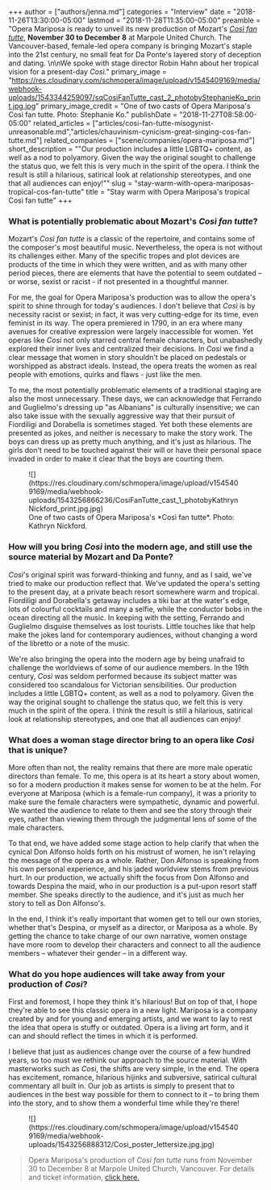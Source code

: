 +++
author = ["authors/jenna.md"]
categories = "Interview"
date = "2018-11-26T13:30:00-05:00"
lastmod = "2018-11-28T11:35:00-05:00"
preamble = "Opera Mariposa is ready to unveil its new production of Mozart's [*Così fan tutte*](http://operamariposa.com/schedule), **November 30 to December 8** at Marpole United Church. The Vancouver-based, female-led opera company is bringing Mozart's staple into the 21st century, no small feat for Da Ponte's layered story of deception and dating. \n\nWe spoke with stage director Robin Hahn about her tropical vision for a present-day *Così*."
primary_image = "https://res.cloudinary.com/schmopera/image/upload/v1545409169/media/webhook-uploads/1543344259097/sqCosiFanTutte_cast_2_photobyStephanieKo_print.jpg.jpg"
primary_image_credit = "One of two casts of Opera Mariposa's Così fan tutte. Photo: Stephanie Ko."
publishDate = "2018-11-27T08:58:00-05:00"
related_articles = ["articles/cosi-fan-tutte-misogynist-unreasonable.md","articles/chauvinism-cynicism-great-singing-cos-fan-tutte.md"]
related_companies = ["scene/companies/opera-mariposa.md"]
short_description = "&quot;Our production includes a little LGBTQ+ content, as well as a nod to polyamory. Given the way the original sought to challenge the status quo, we felt this is very much in the spirit of the opera. I think the result is still a hilarious, satirical look at relationship stereotypes, and one that all audiences can enjoy!&quot;"
slug = "stay-warm-with-opera-mariposas-tropical-cos-fan-tutte"
title = "Stay warm with Opera Mariposa&#039;s tropical Così fan tutte"
+++

### What is potentially problematic about Mozart's *Così fan tutte*?

Mozart's *Così fan tutte* is a classic of the repertoire, and contains some of the composer's most beautiful music. Nevertheless, the opera is not without its challenges either. Many of the specific tropes and plot devices are products of the time in which they were written, and as with many other period pieces, there are elements that have the potential to seem outdated – or worse, sexist or racist - if not presented in a thoughtful manner.

For me, the goal for Opera Mariposa's production was to allow the opera's spirit to shine through for today's audiences. I don't believe that *Così* is by necessity racist or sexist; in fact, it was very cutting-edge for its time, even feminist in its way. The opera premiered in 1790, in an era where many avenues for creative expression were largely inaccessible for women. Yet operas like *Così* not only starred central female characters, but unabashedly explored their inner lives and centralized their decisions. In *Così* we find a clear message that women in story shouldn't be placed on pedestals or worshipped as abstract ideals. Instead, the opera treats the women as real people with emotions, quirks and flaws - just like the men. 

To me, the most potentially problematic elements of a traditional staging are also the most unnecessary. These days, we can acknowledge that Ferrando and Guglielmo's dressing up "as Albanians" is culturally insensitive; we can also take issue with the sexually aggressive way that their pursuit of Fiordiligi and Dorabella is sometimes staged. Yet both these elements are presented as jokes, and neither is necessary to make the story work. The boys can dress up as pretty much anything, and it's just as hilarious. The girls don't need to be touched against their will or have their personal space invaded in order to make it clear that the boys are courting them.

<figure data-type="image">
![](https://res.cloudinary.com/schmopera/image/upload/v1545409169/media/webhook-uploads/1543256866236/CosiFanTutte_cast_1_photobyKathrynNickford_print.jpg.jpg)
<figcaption>One of two casts of Opera Mariposa's *Così fan tutte*. Photo: Kathryn Nickford.</figcaption>
</figure>

### How will you bring *Così* into the modern age, and still use the source material by Mozart and Da Ponte?

*Così*'s original spirit was forward-thinking and funny, and as I said, we've tried to make our production reflect that. We've updated the opera's setting to the present day, at a private beach resort somewhere warm and tropical. Fiordiligi and Dorabella's getaway includes a tiki bar at the water's edge, lots of colourful cocktails and many a selfie, while the conductor bobs in the ocean directing all the music. In keeping with the setting, Ferrando and Guglielmo disguise themselves as lost tourists. Little touches like that help make the jokes land for contemporary audiences, without changing a word of the libretto or a note of the music.

We're also bringing the opera into the modern age by being unafraid to challenge the worldviews of some of our audience members. In the 19th century, *Così* was seldom performed because its subject matter was considered too scandalous for Victorian sensibilities. Our production includes a little LGBTQ+ content, as well as a nod to polyamory. Given the way the original sought to challenge the status quo, we felt this is very much in the spirit of the opera. I think the result is still a hilarious, satirical look at relationship stereotypes, and one that all audiences can enjoy!

### What does a woman stage director bring to an opera like *Così* that is unique?

More often than not, the reality remains that there are more male operatic directors than female. To me, this opera is at its heart a story about women, so for a modern production it makes sense for women to be at the helm. For everyone at Mariposa (which is a female-run company), it was a priority to make sure the female characters were sympathetic, dynamic and powerful. We wanted the audience to relate to them and see the story through their eyes, rather than viewing them through the judgmental lens of some of the male characters.

To that end, we have added some stage action to help clarify that when the cynical Don Alfonso holds forth on his mistrust of women, he isn't relaying the message of the opera as a whole. Rather, Don Alfonso is speaking from his own personal experience, and his jaded worldview stems from previous hurt. In our production, we actually shift the focus from Don Alfonso and towards Despina the maid, who in our production is a put-upon resort staff member. She speaks directly to the audience, and it's just as much her story to tell as Don Alfonso's.

In the end, I think it's really important that women get to tell our own stories, whether that's Despina, or myself as a director, or Mariposa as a whole. By getting the chance to take charge of our own narrative, women onstage have more room to develop their characters and connect to all the audience members – whatever their gender – in a different way.

### What do you hope audiences will take away from your production of *Così*?

First and foremost, I hope they think it's hilarious! But on top of that, I hope they're able to see this classic opera in a new light. Mariposa is a company created by and for young and emerging artists, and we want to lay to rest the idea that opera is stuffy or outdated. Opera is a living art form, and it can and should reflect the times in which it is performed.

I believe that just as audiences change over the course of a few hundred years, so too must we rethink our approach to the source material. With masterworks such as *Così*, the shifts are very simple, in the end. The opera has excitement, romance, hilarious hijinks and subversive, satirical cultural commentary all built in. Our job as artists is simply to present that to audiences in the best way possible for them to connect to it – to bring them into the story, and to show them a wonderful time while they're there!

<figure data-type="image">
![](https://res.cloudinary.com/schmopera/image/upload/v1545409169/media/webhook-uploads/1543256888312/Cosi_poster_lettersize.jpg.jpg)
</figure>

>Opera Mariposa's production of *Così fan tutte* runs from November 30 to December 8 at Marpole United Church, Vancouver. For details and ticket information, [click here.](http://operamariposa.com/schedule)
